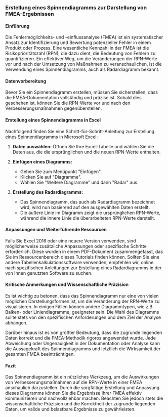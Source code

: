### Erstellung eines Spinnendiagramms zur Darstellung von FMEA-Ergebnissen

#### Einführung

Die Fehlermöglichkeits- und -einflussanalyse (FMEA) ist ein systematischer Ansatz zur Identifizierung und Bewertung potenzieller Fehler in einem Produkt oder Prozess. Eine wesentliche Kennzahl in der FMEA ist die Risikoprioritätszahl (RPN), die dazu dient, die Bedeutung von Fehlern zu quantifizieren. Ein effektiver Weg, um die Veränderungen der RPN-Werte vor und nach der Umsetzung von Maßnahmen zu veranschaulichen, ist die Verwendung eines Spinnendiagramms, auch als Radardiagramm bekannt.

#### Datenvorbereitung

Bevor Sie ein Spinnendiagramm erstellen, müssen Sie sicherstellen, dass die FMEA-Dokumentation vollständig und präzise ist. Sobald dies geschehen ist, können Sie die RPN-Werte vor und nach den Verbesserungsmaßnahmen gegenüberstellen.

#### Erstellung eines Spinnendiagramms in Excel

Nachfolgend finden Sie eine Schritt-für-Schritt-Anleitung zur Erstellung eines Spinnendiagramms in Microsoft Excel:

1. **Daten auswählen:** Öffnen Sie Ihre Excel-Tabelle und wählen Sie die Daten aus, die die ursprünglichen und die neuen RPN-Werte enthalten.
2. **Einfügen eines Diagramms:**

   - Gehen Sie zum Menüpunkt "Einfügen".
   - Klicken Sie auf "Diagramme".
   - Wählen Sie "Weitere Diagramme" und dann "Radar" aus.
3. **Erstellung des Radardiagramms:**

   - Das Spinnendiagramm, das auch als Radardiagramm bezeichnet wird, wird nun basierend auf den ausgewählten Daten erstellt.
   - Die äußere Linie im Diagramm zeigt die ursprünglichen RPN-Werte, während die innere Linie die überarbeiteten RPN-Werte darstellt.

#### Anpassungen und Weiterführende Ressourcen

Falls Sie Excel 2016 oder eine neuere Version verwenden, sind möglicherweise zusätzliche Anpassungen oder spezifische Schritte erforderlich. Diese wurden in einem PDF-Dokument zusammengefasst, das Sie im Ressourcenbereich dieses Tutorials finden können. Sollten Sie eine andere Tabellenkalkulationssoftware verwenden, empfehlen wir, online nach spezifischen Anleitungen zur Erstellung eines Radardiagramms in der von Ihnen genutzten Software zu suchen.

#### Kritische Anmerkungen und Wissenschaftliche Präzision

Es ist wichtig zu betonen, dass das Spinnendiagramm nur eine von vielen möglichen Darstellungsformen ist, um die Veränderung der RPN-Werte zu visualisieren. In einigen Fällen können andere Diagrammtypen, wie z.B. Balken- oder Liniendiagramme, geeigneter sein. Die Wahl des Diagramms sollte stets von den spezifischen Anforderungen und dem Ziel der Analyse abhängen.

Darüber hinaus ist es von größter Bedeutung, dass die zugrunde liegenden Daten korrekt und die FMEA-Methodik rigoros angewendet wurde. Jede Abweichung oder Ungenauigkeit in der Dokumentation oder Analyse kann die Aussagekraft des Spinnendiagramms und letztlich die Wirksamkeit der gesamten FMEA beeinträchtigen.

#### Fazit

Das Spinnendiagramm ist ein nützliches Werkzeug, um die Auswirkungen von Verbesserungsmaßnahmen auf die RPN-Werte in einer FMEA anschaulich darzustellen. Durch die sorgfältige Erstellung und Anpassung dieses Diagramms können Sie die Ergebnisse Ihrer FMEA effektiv kommunizieren und nachvollziehbar machen. Beachten Sie jedoch stets die wissenschaftliche Präzision und die Korrektheit der zugrunde liegenden Daten, um valide und belastbare Ergebnisse zu gewährleisten.
